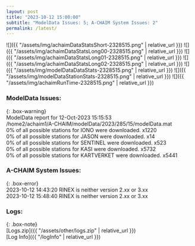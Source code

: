```yaml
---
layout: post
title: "2023-10-12 15:00:00"
subtitle: "ModelData Issues: 5; A-CHAIM System Issues: 2"
permalink: /latest/
---
```


![]({{ "/assets/img/achaimDataStatsShort-2328515.png" | relative_url }})
![]({{ "/assets/img/achaimDataStatsLong00-2328515.png" | relative_url }})
![]({{ "/assets/img/achaimDataStatsLong01-2328515.png" | relative_url }})
![]({{ "/assets/img/achaimDataStatsLong02-2328515.png" | relative_url }})
![]({{ "/assets/img/modelDataDataStats-2328515.png" | relative_url }})
![]({{ "/assets/img/modelDataStationStats-2328515.png" | relative_url }})
![]({{ "/assets/img/achaimRunTime-2328515.png" | relative_url }})


### ModelData Issues:  
  
{: .box-warning}  
 ModelData report for 12-Oct-2023 15:15:53   
 /home2/achaim1/A-CHAIM/modelData/2023/285/15/modelData.mat   
 0% of all possible stations for IONO were downloaded. x1220   
 0% of all possible stations for JASON were downloaded. x14   
 0% of all possible stations for SENTINEL were downloaded. x523   
 0% of all possible stations for KASI were downloaded. x5732   
 0% of all possible stations for KARTVERKET were downloaded. x5441   
  
### A-CHAIM System Issues:  
  
{: .box-error}  
2023-10-12 14:43:20 RINEX is neither version 2.xx or 3.xx  
2023-10-12 15:48:40 RINEX is neither version 2.xx or 3.xx  

### Logs:  
  
{: .box-note}  
[Logs.zip]({{ "/assets/other/logs.zip" | relative_url }})  
[Log Info]({{ "/logInfo" | relative_url }})  

